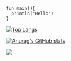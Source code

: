```
fun main(){
  println("Hello")
}
```
[![Top Langs](https://github-readme-stats.vercel.app/api/top-langs/?username=YangQingrui0432&layout=compact)](https://github.com/anuraghazra/github-readme-stats)

[![Anurag's GitHub stats](https://github-readme-stats.vercel.app/api?username=YangQingrui0432)](https://github.com/anuraghazra/github-readme-stats)

![](http://antzuhl.cn:4000/get/@littleTreeme)

<!--
**YangQingrui0432/YangQingrui0432** is a ✨ _special_ ✨ repository because its `README.md` (this file) appears on your GitHub profile.

Here are some ideas to get you started:

- 🔭 I’m currently working on ...
- 🌱 I’m currently learning ...
- 👯 I’m looking to collaborate on ...
- 🤔 I’m looking for help with ...
- 💬 Ask me about ...
- 📫 How to reach me: ...
- 😄 Pronouns: ...
- ⚡ Fun fact: ...
-->
